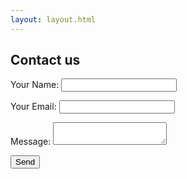 ```yaml
---
layout: layout.html
---
```

## Contact us
<form action='/thanks/' method='post'><input type='hidden' name='form-name' value='form 1' />
  <p>
    <label>
      Your Name:
      <input type="text" name="name" />
    </label>
  </p>
  <p>
    <label>
      Your Email:
      <input type="email" name="email" />
    </label>
  </p>
  <p>
    <label>
      Message:
      <textarea name="message"></textarea>
    </label>
  </p>
  <p>
    <input type="submit" value="Send">
  </p>
</form>
